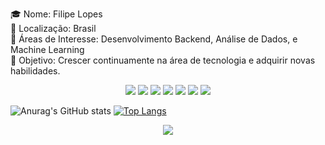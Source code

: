 🎓 Nome: Filipe Lopes  
📍 Localização: Brasil  
💼 Áreas de Interesse: Desenvolvimento Backend, Análise de Dados, e Machine Learning  
🎯 Objetivo: Crescer continuamente na área de tecnologia e adquirir novas habilidades.

<div align="center"> <img src="https://img.shields.io/badge/PHP-777BB4?style=for-the-badge&logo=php&logoColor=white"/> <img src="https://img.shields.io/badge/Laravel-FF2D20?style=for-the-badge&logo=laravel&logoColor=white"/> <img src="https://img.shields.io/badge/Bootstrap-7952B3?style=for-the-badge&logo=bootstrap&logoColor=white"/> <img src="https://img.shields.io/badge/PostgreSQL-336791?style=for-the-badge&logo=postgresql&logoColor=white"/> <img src="https://img.shields.io/badge/Java-007396?style=for-the-badge&logo=java&logoColor=white"/> <img src="https://img.shields.io/badge/Python-3776AB?style=for-the-badge&logo=python&logoColor=white"/> <img src="https://img.shields.io/badge/GitHub-181717?style=for-the-badge&logo=github&logoColor=white"/> </div>

![Anurag's GitHub stats](https://github-readme-stats.vercel.app/api?username=filipejml&show_icons=true&theme=transparent) 
[![Top Langs](https://github-readme-stats.vercel.app/api/top-langs/?username=filipejml&layout=compact&theme=dark&card_width=445)](https://github.com/filipejml/github-readme-stats)

<div>
 <link rel="stylesheet" href="https://cdn.jsdelivr.net/gh/devicons/devicon@v2.15.1/devicon.min.css">
<div> 

<div align="center"> <a href="https://www.linkedin.com/in/filipe-lopes-332662196"> <img src="https://img.shields.io/badge/LinkedIn-0A66C2?style=for-the-badge&logo=linkedin&logoColor=white"/> </a> </div>
